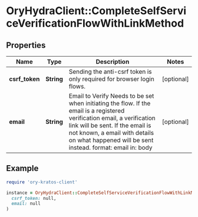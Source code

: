 # OryHydraClient::CompleteSelfServiceVerificationFlowWithLinkMethod

## Properties

| Name | Type | Description | Notes |
| ---- | ---- | ----------- | ----- |
| **csrf_token** | **String** | Sending the anti-csrf token is only required for browser login flows. | [optional] |
| **email** | **String** | Email to Verify  Needs to be set when initiating the flow. If the email is a registered verification email, a verification link will be sent. If the email is not known, a email with details on what happened will be sent instead.  format: email in: body | [optional] |

## Example

```ruby
require 'ory-kratos-client'

instance = OryHydraClient::CompleteSelfServiceVerificationFlowWithLinkMethod.new(
  csrf_token: null,
  email: null
)
```

